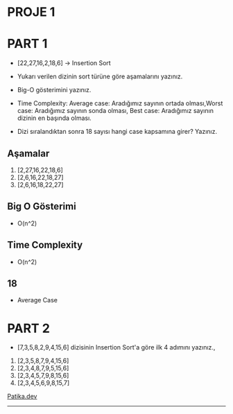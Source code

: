 # PROJE 1 #
# PART 1 #
- [22,27,16,2,18,6] -> Insertion Sort

- Yukarı verilen dizinin sort türüne göre aşamalarını yazınız.
- Big-O gösterimini yazınız.
- Time Complexity: Average case: Aradığımız sayının ortada olması,Worst case: Aradığımız sayının sonda olması, Best case: Aradığımız sayının dizinin en başında olması.
- Dizi sıralandıktan sonra 18 sayısı hangi case kapsamına girer? Yazınız.

## Aşamalar ##
1. [2,27,16,22,18,6]
2. [2,6,16,22,18,27]
3. [2,6,16,18,22,27] 

## Big O Gösterimi ##
- O(n^2)

## Time Complexity ##
- O(n^2)

## 18 ##
- Average Case

# PART 2 #
- [7,3,5,8,2,9,4,15,6] dizisinin Insertion Sort'a göre ilk 4 adımını yazınız.,

1. [2,3,5,8,7,9,4,15,6]
2. [2,3,4,8,7,9,5,15,6]
3. [2,3,4,5,7,9,8,15,6]
4. [2,3,4,5,6,9,8,15,7]

[Patika.dev](https://www.patika.dev)

-----------------------
